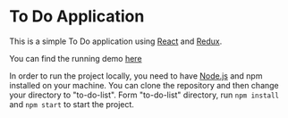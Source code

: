 # To Do Application
This is a simple To Do application using [React](https://facebook.github.io/react/) and [Redux](http://redux.js.org/).

You can find the running demo [here](https://hosseintalebi.github.io/to-do-list/)

In order to run the project locally, you need to have [Node.js](https://nodejs.org/en/) and npm installed on your machine. You can clone the repository and then change your directory to "to-do-list". Form "to-do-list" directory, run `npm install` and `npm start` to start the project.
